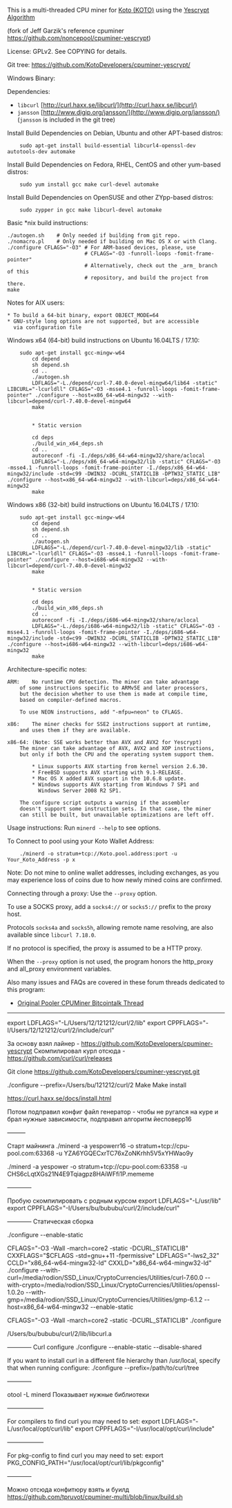 This is a multi-threaded CPU miner for [Koto (KOTO)](https://ko-to.org) using the [Yescrypt Algorithm](http://www.openwall.com/presentations/BSidesLjubljana2017-Yescrypt-Large-scale-Password-Hashing/BSidesLjubljana2017-Yescrypt-Large-scale-Password-Hashing.pdf)

(fork of Jeff Garzik's reference cpuminer https://github.com/noncepool/cpuminer-yescrypt)

License: GPLv2.  See COPYING for details.

Git tree:   https://github.com/KotoDevelopers/cpuminer-yescrypt/

Windows Binary:

Dependencies:
- `libcurl`			[http://curl.haxx.se/libcurl/](http://curl.haxx.se/libcurl/)
- `jansson`			[http://www.digip.org/jansson/](http://www.digip.org/jansson/) (`jansson` is included in the git tree)

Install Build Dependencies on Debian, Ubuntu and other APT-based distros:
```
    sudo apt-get install build-essential libcurl4-openssl-dev autotools-dev automake
```

Install Build Dependencies on Fedora, RHEL, CentOS and other yum-based distros:
```
    sudo yum install gcc make curl-devel automake
```

Install Build Dependencies on OpenSUSE and other ZYpp-based distros:
```
    sudo zypper in gcc make libcurl-devel automake
```

Basic *nix build instructions:
```
./autogen.sh    # Only needed if building from git repo.
./nomacro.pl    # Only needed if building on Mac OS X or with Clang.
./configure CFLAGS="-O3" # For ARM-based devices, please, use
                         # CFLAGS="-O3 -funroll-loops -fomit-frame-pointer"
                         # Alternatively, check out the _arm_ branch of this
                         # repository, and build the project from there.
make
```

Notes for AIX users:

	* To build a 64-bit binary, export OBJECT_MODE=64
	* GNU-style long options are not supported, but are accessible
	  via configuration file


Windows x64 (64-bit) build instructions on Ubuntu 16.04LTS / 17.10:
```
	sudo apt-get install gcc-mingw-w64
        cd depend
        sh depend.sh
        cd ..
        ./autogen.sh
        LDFLAGS="-L./depend/curl-7.40.0-devel-mingw64/lib64 -static" LIBCURL="-lcurldll" CFLAGS="-O3 -msse4.1 -funroll-loops -fomit-frame-pointer" ./configure --host=x86_64-w64-mingw32 --with-libcurl=depend/curl-7.40.0-devel-mingw64
        make


        * Static version

        cd deps
        ./build_win_x64_deps.sh
        cd ..
        autoreconf -fi -I./deps/x86_64-w64-mingw32/share/aclocal
        LDFLAGS="-L./deps/x86_64-w64-mingw32/lib -static" CFLAGS="-O3 -msse4.1 -funroll-loops -fomit-frame-pointer -I./deps/x86_64-w64-mingw32/include -std=c99 -DWIN32 -DCURL_STATICLIB -DPTW32_STATIC_LIB" ./configure --host=x86_64-w64-mingw32 --with-libcurl=deps/x86_64-w64-mingw32
        make
```

Windows x86 (32-bit) build instructions on Ubuntu 16.04LTS / 17.10:
```
	sudo apt-get install gcc-mingw-w64
        cd depend
        sh depend.sh
        cd ..
        ./autogen.sh
        LDFLAGS="-L./depend/curl-7.40.0-devel-mingw32/lib -static" LIBCURL="-lcurldll" CFLAGS="-O3 -msse4.1 -funroll-loops -fomit-frame-pointer" ./configure --host=i686-w64-mingw32 --with-libcurl=depend/curl-7.40.0-devel-mingw32
        make


        * Static version

        cd deps
        ./build_win_x86_deps.sh
        cd ..
        autoreconf -fi -I./deps/i686-w64-mingw32/share/aclocal
        LDFLAGS="-L./deps/i686-w64-mingw32/lib -static" CFLAGS="-O3 -msse4.1 -funroll-loops -fomit-frame-pointer -I./deps/i686-w64-mingw32/include -std=c99 -DWIN32 -DCURL_STATICLIB -DPTW32_STATIC_LIB" ./configure --host=i686-w64-mingw32 --with-libcurl=deps/i686-w64-mingw32
        make
```

Architecture-specific notes:

	ARM:	No runtime CPU detection. The miner can take advantage
		of some instructions specific to ARMv5E and later processors,
		but the decision whether to use them is made at compile time,
		based on compiler-defined macros.

		To use NEON instructions, add "-mfpu=neon" to CFLAGS.

	x86:	The miner checks for SSE2 instructions support at runtime,
		and uses them if they are available.

	x86-64:	(Note: SSE works better than AVX and AVX2 for Yescrypt)
		The miner can take advantage of AVX, AVX2 and XOP instructions,
		but only if both the CPU and the operating system support them.

		    * Linux supports AVX starting from kernel version 2.6.30.
		    * FreeBSD supports AVX starting with 9.1-RELEASE.
		    * Mac OS X added AVX support in the 10.6.8 update.
		    * Windows supports AVX starting from Windows 7 SP1 and
		      Windows Server 2008 R2 SP1.

		The configure script outputs a warning if the assembler
		doesn't support some instruction sets. In that case, the miner
		can still be built, but unavailable optimizations are left off.

Usage instructions:  Run `minerd --help` to see options.

To Connect to pool using your Koto Wallet Address:
```
    ./minerd -o stratum+tcp://Koto.pool.address:port -u Your_Koto_Address -p x
```

Note: Do not mine to online wallet addresses, including exchanges, as you may experience loss of coins due to how newly mined coins are confirmed.

Connecting through a proxy:  Use the `--proxy` option.

To use a SOCKS proxy, add a `socks4://` or `socks5://` prefix to the proxy host.

Protocols `socks4a` and `socks5h`, allowing remote name resolving, are also
available since `libcurl 7.18.0`.

If no protocol is specified, the proxy is assumed to be a HTTP proxy.

When the `--proxy` option is not used, the program honors the http_proxy
and all_proxy environment variables.

Also many issues and FAQs are covered in these forum threads dedicated to this program:

* [Original Pooler CPUMiner Bitcointalk Thread](https://bitcointalk.org/index.php?topic=55038.0)

--------------------------------

  export LDFLAGS="-L/Users/12/121212/curl/2/lib"
  export CPPFLAGS="-I/Users/12/121212/curl/2/include/curl"

За основу взял лайнер - https://github.com/KotoDevelopers/cpuminer-yescrypt
Скомпилировал курл отсюда - https://github.com/curl/curl/releases

Git clone https://github.com/KotoDevelopers/cpuminer-yescrypt.git

./configure --prefix=/Users/bu/121212/curl/2
Make
Make install

https://curl.haxx.se/docs/install.html

Потом подправил конфиг файл генератор - чтобы не ругался на куре и брал нужные зависимости, подправил алгоритм йесповерр16

———

Старт майнинга
./minerd -a yespowerr16 -o stratum+tcp://cpu-pool.com:63368 -u YZA6YGQECxrTC76xZoNKrhh5V5xYHWao9y

./minerd -a yespower -o stratum+tcp://cpu-pool.com:63358 -u CHS6cLqtXGs21N4E9Tqiagpz8HAiWFfi1P.mememe


————

Пробую скомпилировать с родным курсом
  export LDFLAGS="-L/usr/lib"
  export CPPFLAGS="-I/Users/bu/bububu/curl/2/include/curl"



————
Статическая сборка

./configure --enable-static 

CFLAGS="-O3 -Wall -march=core2 -static -DCURL_STATICLIB" CXXFLAGS="$CFLAGS -std=gnu++11 -fpermissive" LDFLAGS="-lws2_32" CCLD="x86_64-w64-mingw32-ld" CXXLD="x86_64-w64-mingw32-ld" ./configure --with-curl=/media/rodion/SSD_Linux/CryptoCurrencies/Utilities/curl-7.60.0 --with-crypto=/media/rodion/SSD_Linux/CryptoCurrencies/Utilities/openssl-1.0.2o --with-gmp=/media/rodion/SSD_Linux/CryptoCurrencies/Utilities/gmp-6.1.2 --host=x86_64-w64-mingw32 --enable-static

CFLAGS="-O3 -Wall -march=core2 -static -DCURL_STATICLIB" ./configure


/Users/bu/bububu/curl/2/lib/libcurl.a

————
Curl configure
./configure --enable-static --disable-shared 

If you want to install curl in a different file hierarchy than /usr/local, specify that when running configure:
./configure --prefix=/path/to/curl/tree


————

otool -L minerd
Показывает нужные библиотеки



——————


For compilers to find curl you may need to set:
  export LDFLAGS="-L/usr/local/opt/curl/lib"
  export CPPFLAGS="-I/usr/local/opt/curl/include"

——————


For pkg-config to find curl you may need to set:
  export PKG_CONFIG_PATH="/usr/local/opt/curl/lib/pkgconfig"

————

Можно отсюда конфитюру взять и буилд
https://github.com/tpruvot/cpuminer-multi/blob/linux/build.sh



